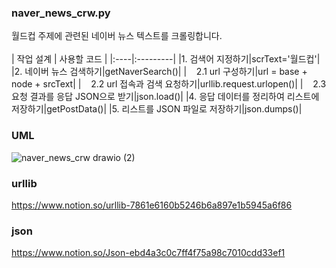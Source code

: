 ### naver_news_crw.py
월드컵 주제에 관련된 네이버 뉴스 텍스트를 크롤링합니다.
<br><br>
| 작업 설계 | 사용할 코드 |
|:----|:---------|
|1. 검색어 지정하기|scrText='월드컵'|
|2. 네이버 뉴스 검색하기|getNaverSearch()|
|&nbsp;&nbsp;&nbsp;&nbsp;2.1 url 구성하기|url = base + node + srcText|
|&nbsp;&nbsp;&nbsp;&nbsp;2.2 url 접속과 검색 요청하기|urllib.request.urlopen()|
|&nbsp;&nbsp;&nbsp;&nbsp;2.3 요청 결과를 응답 JSON으로 받기|json.load()|
|4. 응답 데이터를 정리하여 리스트에 저장하기|getPostData()|
|5. 리스트를 JSON 파일로 저장하기|json.dumps()|

### UML
![naver_news_crw drawio (2)](https://github.com/user-attachments/assets/fcb21bf8-3e3b-449b-a6e7-ed6b91bf878f)

### urllib
https://www.notion.so/urllib-7861e6160b5246b6a897e1b5945a6f86

### json
https://www.notion.so/Json-ebd4a3c0c7ff4f75a98c7010cdd33ef1

